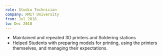 ```yaml
---
role: Studio Technician
company: RMIT University
from: Jul 2018
to: Dec 2018
---
```


- Maintained and repeated 3D printers and Soldering stations
- Helped Students with preparing models for printing, using the printers themselves, and managing their expectations.
